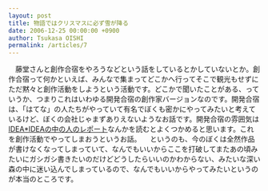 ```yaml
---
layout: post
title: 物語ではクリスマスに必ず雪が降る
date: 2006-12-25 00:00:00 +0900
author: Tsukasa OISHI
permalink: /articles/7
---
```


　藤堂さんと創作合宿をやろうなどという話をしているとかしていないとか。創作合宿って何かといえば、みんなで集まってどこかへ行ってそこで観光もせずにただ黙々と創作活動をしようという活動です。どこかで聞いたことがある、っていうか、つまりこれはいわゆる開発合宿の創作家バージョンなのです。開発合宿は、「はてな」の人たちがやっていて有名でぼくも密かにやってみたいと考えているけど、ぼくの会社じゃまずありえないようなお話です。開発合宿の雰囲気は [IDEA\*IDEAの中の人のレポート](http://www.ideaxidea.com/archives/2006/12/post_170.html)なんかを読むとよくつかめると思います。これを創作活動でやってしまおうというお話。
　というのも、今のぼくは全然作品が書けなくなってしまっていて、なんでもいいからここを打破してまたあの頃みたいにガシガシ書きたいのだけどどうしたらいいのかわからない、みたいな深い森の中に迷い込んでしまっているので、なんでもいいからやってみたいというのが本当のところです。

